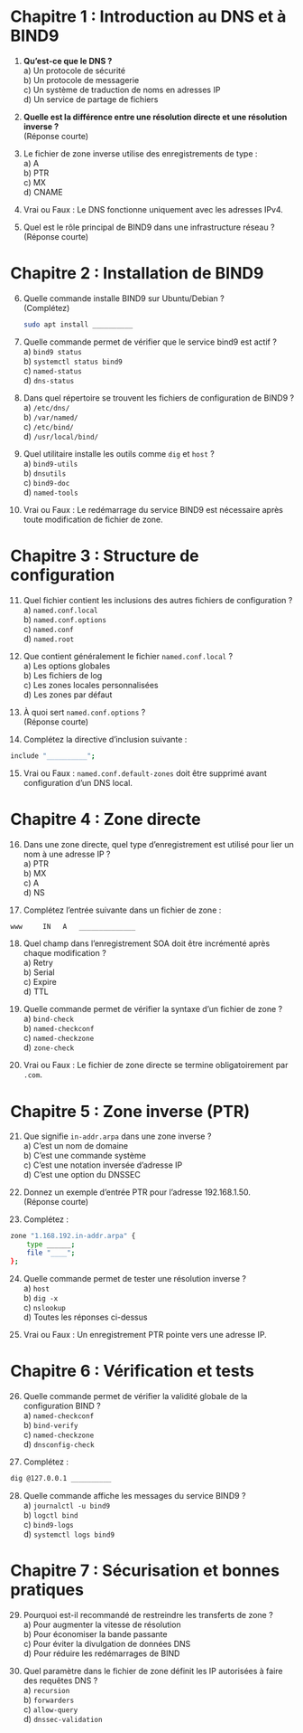 # **Chapitre 1 : Introduction au DNS et à BIND9**

1. **Qu’est-ce que le DNS ?**  
   a) Un protocole de sécurité  
   b) Un protocole de messagerie  
   c) Un système de traduction de noms en adresses IP  
   d) Un service de partage de fichiers  

2. **Quelle est la différence entre une résolution directe et une résolution inverse ?**  
   (Réponse courte)

3. Le fichier de zone inverse utilise des enregistrements de type :  
   a) A  
   b) PTR  
   c) MX  
   d) CNAME

4. Vrai ou Faux : Le DNS fonctionne uniquement avec les adresses IPv4.

5. Quel est le rôle principal de BIND9 dans une infrastructure réseau ?  
   (Réponse courte)



# **Chapitre 2 : Installation de BIND9**

6. Quelle commande installe BIND9 sur Ubuntu/Debian ?  
   (Complétez)  
   ```bash
   sudo apt install __________
   ```

7. Quelle commande permet de vérifier que le service bind9 est actif ?  
   a) `bind9 status`  
   b) `systemctl status bind9`  
   c) `named-status`  
   d) `dns-status`

8. Dans quel répertoire se trouvent les fichiers de configuration de BIND9 ?  
   a) `/etc/dns/`  
   b) `/var/named/`  
   c) `/etc/bind/`  
   d) `/usr/local/bind/`

9. Quel utilitaire installe les outils comme `dig` et `host` ?  
   a) `bind9-utils`  
   b) `dnsutils`  
   c) `bind9-doc`  
   d) `named-tools`

10. Vrai ou Faux : Le redémarrage du service BIND9 est nécessaire après toute modification de fichier de zone.



# **Chapitre 3 : Structure de configuration**

11. Quel fichier contient les inclusions des autres fichiers de configuration ?  
   a) `named.conf.local`  
   b) `named.conf.options`  
   c) `named.conf`  
   d) `named.root`

12. Que contient généralement le fichier `named.conf.local` ?  
   a) Les options globales  
   b) Les fichiers de log  
   c) Les zones locales personnalisées  
   d) Les zones par défaut

13. À quoi sert `named.conf.options` ?  
   (Réponse courte)

14. Complétez la directive d’inclusion suivante :  
   ```bash
   include "__________";
   ```

15. Vrai ou Faux : `named.conf.default-zones` doit être supprimé avant configuration d’un DNS local.



# **Chapitre 4 : Zone directe**

16. Dans une zone directe, quel type d’enregistrement est utilisé pour lier un nom à une adresse IP ?  
   a) PTR  
   b) MX  
   c) A  
   d) NS

17. Complétez l’entrée suivante dans un fichier de zone :  
   ```bash
   www     IN   A   ______________
   ```

18. Quel champ dans l’enregistrement SOA doit être incrémenté après chaque modification ?  
   a) Retry  
   b) Serial  
   c) Expire  
   d) TTL

19. Quelle commande permet de vérifier la syntaxe d’un fichier de zone ?  
   a) `bind-check`  
   b) `named-checkconf`  
   c) `named-checkzone`  
   d) `zone-check`

20. Vrai ou Faux : Le fichier de zone directe se termine obligatoirement par `.com`.



# **Chapitre 5 : Zone inverse (PTR)**

21. Que signifie `in-addr.arpa` dans une zone inverse ?  
   a) C’est un nom de domaine  
   b) C’est une commande système  
   c) C’est une notation inversée d’adresse IP  
   d) C’est une option du DNSSEC

22. Donnez un exemple d’entrée PTR pour l’adresse 192.168.1.50.  
   (Réponse courte)

23. Complétez :  
   ```bash
   zone "1.168.192.in-addr.arpa" {
       type ______;
       file "____";
   };
   ```

24. Quelle commande permet de tester une résolution inverse ?  
   a) `host`  
   b) `dig -x`  
   c) `nslookup`  
   d) Toutes les réponses ci-dessus

25. Vrai ou Faux : Un enregistrement PTR pointe vers une adresse IP.



# **Chapitre 6 : Vérification et tests**

26. Quelle commande permet de vérifier la validité globale de la configuration BIND ?  
   a) `named-checkconf`  
   b) `bind-verify`  
   c) `named-checkzone`  
   d) `dnsconfig-check`

27. Complétez :  
   ```bash
   dig @127.0.0.1 __________
   ```

28. Quelle commande affiche les messages du service BIND9 ?  
   a) `journalctl -u bind9`  
   b) `logctl bind`  
   c) `bind9-logs`  
   d) `systemctl logs bind9`



# **Chapitre 7 : Sécurisation et bonnes pratiques**

29. Pourquoi est-il recommandé de restreindre les transferts de zone ?  
   a) Pour augmenter la vitesse de résolution  
   b) Pour économiser la bande passante  
   c) Pour éviter la divulgation de données DNS  
   d) Pour réduire les redémarrages de BIND

30. Quel paramètre dans le fichier de zone définit les IP autorisées à faire des requêtes DNS ?  
   a) `recursion`  
   b) `forwarders`  
   c) `allow-query`  
   d) `dnssec-validation`
